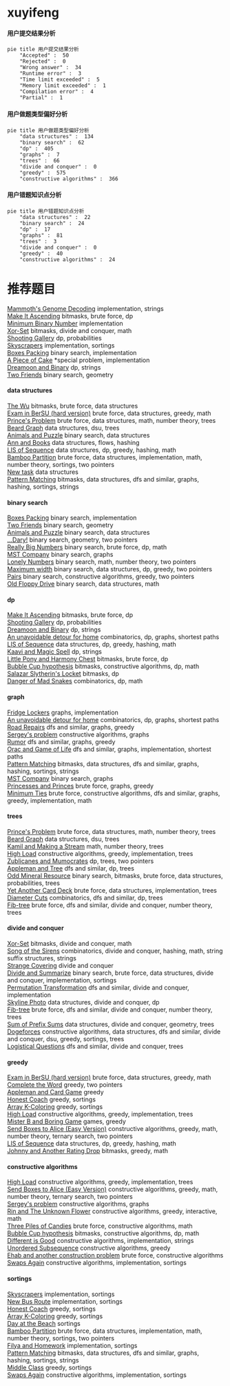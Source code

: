 # xuyifeng
<!-- tabs:start -->
#### **用户提交结果分析**

```mermaid
pie title 用户提交结果分析
    "Accepted" :  50
    "Rejected" :  0
    "Wrong answer" :  34
    "Runtime error" :  3
    "Time limit exceeded" :  5
    "Memory limit exceeded" :  1
    "Compilation error" :  4
    "Partial" :  1
```
#### **用户做题类型偏好分析**

```mermaid
pie title 用户做题类型偏好分析
    "data structures" :  134
    "binary search" :  62
    "dp" :  405
    "graphs" :  7
    "trees" :  66
    "divide and conquer" :  0
    "greedy" :  575
    "constructive algorithms" :  366
```
#### **用户错题知识点分析**

```mermaid
pie title 用户错题知识点分析
    "data structures" :  22
    "binary search" :  24
    "dp" :  17
    "graphs" :  81
    "trees" :  3
    "divide and conquer" :  0
    "greedy" :  40
    "constructive algorithms" :  24
```
<!-- tabs:end -->
# 推荐题目
[Mammoth's Genome Decoding](http://codeforces.com/problemset/problem/747/B)		implementation,
                        strings		  
[Make It Ascending](http://codeforces.com/problemset/problem/1342/F)		bitmasks,
                        brute force,
                        dp		  
[Minimum Binary Number](http://codeforces.com/problemset/problem/976/A)		implementation		  
[Xor-Set](http://codeforces.com/problemset/problem/1261/F)		bitmasks,
                        divide and conquer,
                        math		  
[Shooting Gallery](http://codeforces.com/problemset/problem/30/C)		dp,
                        probabilities		  
[Skyscrapers](https://codeforces.com/contest/1138/problem/C)		implementation,
                        sortings		  
[Boxes Packing](https://codeforces.com/contest/1489/problem/F)		binary search,
                        implementation		  
[A Piece of Cake](http://codeforces.com/problemset/problem/171/C)		*special problem,
                        implementation		  
[Dreamoon and Binary](http://codeforces.com/problemset/problem/477/D)		dp,
                        strings		  
[Two Friends](http://codeforces.com/problemset/problem/8/D)		binary search,
                        geometry		  
<!-- tabs:start -->
#### **data structures**
[The Wu](http://codeforces.com/problemset/problem/1017/D)		bitmasks,
                        brute force,
                        data structures		  
[Exam in BerSU (hard version)](http://codeforces.com/problemset/problem/1185/C2)		brute force,
                        data structures,
                        greedy,
                        math		  
[Prince's Problem](http://codeforces.com/problemset/problem/986/E)		brute force,
                        data structures,
                        math,
                        number theory,
                        trees		  
[Beard Graph](http://codeforces.com/problemset/problem/165/D)		data structures,
                        dsu,
                        trees		  
[Animals and Puzzle](http://codeforces.com/problemset/problem/713/D)		binary search,
                        data structures		  
[Ann and Books](http://codeforces.com/problemset/problem/877/F)		data structures,
                        flows,
                        hashing		  
[LIS of Sequence](http://codeforces.com/problemset/problem/486/E)		data structures,
                        dp,
                        greedy,
                        hashing,
                        math		  
[Bamboo Partition](https://codeforces.com/contest/831/problem/F)		brute force,
                        data structures,
                        implementation,
                        math,
                        number theory,
                        sortings,
                        two pointers		  
[New task](http://codeforces.com/problemset/problem/788/E)		data structures		  
[Pattern Matching](http://codeforces.com/problemset/problem/1476/E)		bitmasks,
                        data structures,
                        dfs and similar,
                        graphs,
                        hashing,
                        sortings,
                        strings		  
#### **binary search**
[Boxes Packing](https://codeforces.com/contest/1489/problem/F)		binary search,
                        implementation		  
[Two Friends](http://codeforces.com/problemset/problem/8/D)		binary search,
                        geometry		  
[Animals and Puzzle](http://codeforces.com/problemset/problem/713/D)		binary search,
                        data structures		  
[...Dary!](http://codeforces.com/problemset/problem/696/F)		binary search,
                        geometry,
                        two pointers		  
[Really Big Numbers](http://codeforces.com/problemset/problem/817/C)		binary search,
                        brute force,
                        dp,
                        math		  
[MST Company](http://codeforces.com/problemset/problem/125/E)		binary search,
                        graphs		  
[Lonely Numbers](https://codeforces.com/contest/1424/problem/J)		binary search,
                        math,
                        number theory,
                        two pointers		  
[Maximum width](http://codeforces.com/problemset/problem/1492/C)		binary search,
                        data structures,
                        dp,
                        greedy,
                        two pointers		  
[Pairs](http://codeforces.com/problemset/problem/1463/D)		binary search,
                        constructive algorithms,
                        greedy,
                        two pointers		  
[Old Floppy Drive](http://codeforces.com/problemset/problem/1490/G)		binary search,
                        data structures,
                        math		  
#### **dp**
[Make It Ascending](http://codeforces.com/problemset/problem/1342/F)		bitmasks,
                        brute force,
                        dp		  
[Shooting Gallery](http://codeforces.com/problemset/problem/30/C)		dp,
                        probabilities		  
[Dreamoon and Binary](http://codeforces.com/problemset/problem/477/D)		dp,
                        strings		  
[An unavoidable detour for home](http://codeforces.com/problemset/problem/814/E)		combinatorics,
                        dp,
                        graphs,
                        shortest paths		  
[LIS of Sequence](http://codeforces.com/problemset/problem/486/E)		data structures,
                        dp,
                        greedy,
                        hashing,
                        math		  
[Kaavi and Magic Spell](https://codeforces.com/contest/1337/problem/E)		dp,
                        strings		  
[Little Pony and Harmony Chest](http://codeforces.com/problemset/problem/453/B)		bitmasks,
                        brute force,
                        dp		  
[Bubble Cup hypothesis](https://codeforces.com/contest/1424/problem/I)		bitmasks,
                        constructive algorithms,
                        dp,
                        math		  
[Salazar Slytherin's Locket](http://codeforces.com/problemset/problem/855/E)		bitmasks,
                        dp		  
[Danger of Mad Snakes](http://codeforces.com/problemset/problem/1425/D)		combinatorics,
                        dp,
                        math		  
#### **graph**
[Fridge Lockers](http://codeforces.com/problemset/problem/1255/B)		graphs,
                        implementation		  
[An unavoidable detour for home](http://codeforces.com/problemset/problem/814/E)		combinatorics,
                        dp,
                        graphs,
                        shortest paths		  
[Road Repairs](http://codeforces.com/problemset/problem/240/E)		dfs and similar,
                        graphs,
                        greedy		  
[Sergey's problem](http://codeforces.com/problemset/problem/1019/C)		constructive algorithms,
                        graphs		  
[Rumor](http://codeforces.com/problemset/problem/893/C)		dfs and similar,
                        graphs,
                        greedy		  
[Orac and Game of Life](http://codeforces.com/problemset/problem/1349/C)		dfs and similar,
                        graphs,
                        implementation,
                        shortest paths		  
[Pattern Matching](http://codeforces.com/problemset/problem/1476/E)		bitmasks,
                        data structures,
                        dfs and similar,
                        graphs,
                        hashing,
                        sortings,
                        strings		  
[MST Company](http://codeforces.com/problemset/problem/125/E)		binary search,
                        graphs		  
[Princesses and Princes](http://codeforces.com/problemset/problem/1327/B)		brute force,
                        graphs,
                        greedy		  
[Minimum Ties](http://codeforces.com/problemset/problem/1487/C)		brute force,
                        constructive algorithms,
                        dfs and similar,
                        graphs,
                        greedy,
                        implementation,
                        math		  
#### **trees**
[Prince's Problem](http://codeforces.com/problemset/problem/986/E)		brute force,
                        data structures,
                        math,
                        number theory,
                        trees		  
[Beard Graph](http://codeforces.com/problemset/problem/165/D)		data structures,
                        dsu,
                        trees		  
[Kamil and Making a Stream](https://codeforces.com/contest/1230/problem/E)		math,
                        number theory,
                        trees		  
[High Load](http://codeforces.com/problemset/problem/827/B)		constructive algorithms,
                        greedy,
                        implementation,
                        trees		  
[Zublicanes and Mumocrates](http://codeforces.com/problemset/problem/581/F)		dp,
                        trees,
                        two pointers		  
[Appleman and Tree](http://codeforces.com/problemset/problem/461/B)		dfs and similar,
                        dp,
                        trees		  
[Odd Mineral Resource](http://codeforces.com/problemset/problem/1479/D)		binary search,
                        bitmasks,
                        brute force,
                        data structures,
                        probabilities,
                        trees		  
[Yet Another Card Deck](http://codeforces.com/problemset/problem/1511/C)		brute force,
                        data structures,
                        implementation,
                        trees		  
[Diameter Cuts](http://codeforces.com/problemset/problem/1499/F)		combinatorics,
                        dfs and similar,
                        dp,
                        trees		  
[Fib-tree](http://codeforces.com/problemset/problem/1491/E)		brute force,
                        dfs and similar,
                        divide and conquer,
                        number theory,
                        trees		  
#### **divide and conquer**
[Xor-Set](http://codeforces.com/problemset/problem/1261/F)		bitmasks,
                        divide and conquer,
                        math		  
[Song of the Sirens](http://codeforces.com/problemset/problem/1466/G)		combinatorics,
                        divide and conquer,
                        hashing,
                        math,
                        string suffix structures,
                        strings		  
[Strange Covering](http://codeforces.com/problemset/problem/1470/F)		divide and conquer		  
[Divide and Summarize](http://codeforces.com/problemset/problem/1461/D)		binary search,
                        brute force,
                        data structures,
                        divide and conquer,
                        implementation,
                        sortings		  
[Permutation Transformation](http://codeforces.com/problemset/problem/1490/D)		dfs and similar,
                        divide and conquer,
                        implementation		  
[Skyline Photo](https://codeforces.com/contest/1483/problem/C)		data structures,
                        divide and conquer,
                        dp		  
[Fib-tree](http://codeforces.com/problemset/problem/1491/E)		brute force,
                        dfs and similar,
                        divide and conquer,
                        number theory,
                        trees		  
[Sum of Prefix Sums](http://codeforces.com/problemset/problem/1303/G)		data structures,
                        divide and conquer,
                        geometry,
                        trees		  
[Dogeforces](http://codeforces.com/problemset/problem/1494/D)		constructive algorithms,
                        data structures,
                        dfs and similar,
                        divide and conquer,
                        dsu,
                        greedy,
                        sortings,
                        trees		  
[Logistical Questions](http://codeforces.com/problemset/problem/566/C)		dfs and similar,
                        divide and conquer,
                        trees		  
#### **greedy**
[Exam in BerSU (hard version)](http://codeforces.com/problemset/problem/1185/C2)		brute force,
                        data structures,
                        greedy,
                        math		  
[Complete the Word](http://codeforces.com/problemset/problem/716/B)		greedy,
                        two pointers		  
[Appleman and Card Game](http://codeforces.com/problemset/problem/462/B)		greedy		  
[Honest Coach](http://codeforces.com/problemset/problem/1360/B)		greedy,
                        sortings		  
[Array K-Coloring](http://codeforces.com/problemset/problem/1102/B)		greedy,
                        sortings		  
[High Load](http://codeforces.com/problemset/problem/827/B)		constructive algorithms,
                        greedy,
                        implementation,
                        trees		  
[Mister B and Boring Game](http://codeforces.com/problemset/problem/819/A)		games,
                        greedy		  
[Send Boxes to Alice (Easy Version)](http://codeforces.com/problemset/problem/1254/B1)		constructive algorithms,
                        greedy,
                        math,
                        number theory,
                        ternary search,
                        two pointers		  
[LIS of Sequence](http://codeforces.com/problemset/problem/486/E)		data structures,
                        dp,
                        greedy,
                        hashing,
                        math		  
[Johnny and Another Rating Drop](http://codeforces.com/problemset/problem/1362/C)		bitmasks,
                        greedy,
                        math		  
#### **constructive algorithms**
[High Load](http://codeforces.com/problemset/problem/827/B)		constructive algorithms,
                        greedy,
                        implementation,
                        trees		  
[Send Boxes to Alice (Easy Version)](http://codeforces.com/problemset/problem/1254/B1)		constructive algorithms,
                        greedy,
                        math,
                        number theory,
                        ternary search,
                        two pointers		  
[Sergey's problem](http://codeforces.com/problemset/problem/1019/C)		constructive algorithms,
                        graphs		  
[Rin and The Unknown Flower](http://codeforces.com/problemset/problem/1292/E)		constructive algorithms,
                        greedy,
                        interactive,
                        math		  
[Three Piles of Candies](http://codeforces.com/problemset/problem/1196/A)		brute force,
                        constructive algorithms,
                        math		  
[Bubble Cup hypothesis](https://codeforces.com/contest/1424/problem/I)		bitmasks,
                        constructive algorithms,
                        dp,
                        math		  
[Different is Good](http://codeforces.com/problemset/problem/672/B)		constructive algorithms,
                        implementation,
                        strings		  
[Unordered Subsequence](http://codeforces.com/problemset/problem/27/C)		constructive algorithms,
                        greedy		  
[Ehab and another construction problem](http://codeforces.com/problemset/problem/1088/A)		brute force,
                        constructive algorithms		  
[Swaps Again](http://codeforces.com/problemset/problem/1365/F)		constructive algorithms,
                        implementation,
                        sortings		  
#### **sortings**
[Skyscrapers](https://codeforces.com/contest/1138/problem/C)		implementation,
                        sortings		  
[New Bus Route](http://codeforces.com/problemset/problem/792/A)		implementation,
                        sortings		  
[Honest Coach](http://codeforces.com/problemset/problem/1360/B)		greedy,
                        sortings		  
[Array K-Coloring](http://codeforces.com/problemset/problem/1102/B)		greedy,
                        sortings		  
[Day at the Beach](http://codeforces.com/problemset/problem/599/C)		sortings		  
[Bamboo Partition](https://codeforces.com/contest/831/problem/F)		brute force,
                        data structures,
                        implementation,
                        math,
                        number theory,
                        sortings,
                        two pointers		  
[Filya and Homework](http://codeforces.com/problemset/problem/714/B)		implementation,
                        sortings		  
[Pattern Matching](http://codeforces.com/problemset/problem/1476/E)		bitmasks,
                        data structures,
                        dfs and similar,
                        graphs,
                        hashing,
                        sortings,
                        strings		  
[Middle Class](http://codeforces.com/problemset/problem/1334/B)		greedy,
                        sortings		  
[Swaps Again](http://codeforces.com/problemset/problem/1365/F)		constructive algorithms,
                        implementation,
                        sortings		  
<!-- tabs:end -->

